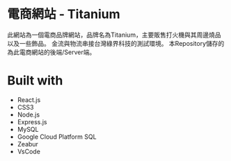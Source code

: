  # 電商網站 - Titanium
此網站為一個電商品牌網站，品牌名為Titanium，主要販售打火機與其周邊燒品以及一些飾品。
金流與物流串接台灣綠界科技的測試環境。
本Repository儲存的為此電商網站的後端/Server端。
 # Built with
  - React.js
  - CSS3
  - Node.js
  - Express.js
  - MySQL
  - Google Cloud Platform SQL
  - Zeabur
  - VsCode
